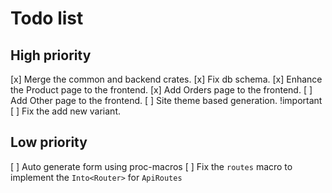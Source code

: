 # Todo list

## High priority

[x] Merge the common and backend crates.
[x] Fix db schema.
[x] Enhance the Product page to the frontend.
[x] Add Orders page to the frontend.
[ ] Add Other page to the frontend.
[ ] Site theme based generation. !important
[ ] Fix the add new variant.

## Low priority

[ ] Auto generate form using proc-macros
[ ] Fix the `routes` macro to implement the `Into<Router>` for `ApiRoutes`
